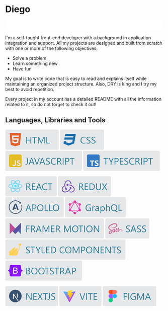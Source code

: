 # Diego

![Front-end Developer](/img/front-end_developer.svg)

I'm a self-taught front-end developer with a background in application integration and support. All
my projects are designed and built from scratch with one or more of the following objectives:

- Solve a problem
- Learn something new
- Have fun

My goal is to write code that is easy to read and explains itself while maintaining an organized
project structure. Also, DRY is king and I try my best to avoid repetition.

Every project in my account has a detailed README with all the information related to it, so do not
forget to check it out!

## Languages, Libraries and Tools

<p align="left">
  <a href="#"><img src="/img/skills/html.svg" alt="HTML" /></a>
  <a href="#"><img src="/img/skills/css.svg" alt="CSS" /></a>
  <a href="#"><img src="/img/skills/js.svg" alt="JAVASCRIPT" /></a>
  <a href="#"><img src="/img/skills/ts.svg" alt="TYPESCRIPT" /></a>
</p>

<p align="left">
  <a href="#"><img src="/img/skills/react.svg" alt="REACT" /></a>
  <a href="#"><img src="/img/skills/redux.svg" alt="REDUX" /></a>
  <a href="#"><img src="/img/skills/apollo.svg" alt="APOLLO" /></a>
  <a href="#"><img src="/img/skills/graphql.svg" alt="GRAPHQL" /></a>
  <a href="#"><img src="/img/skills/framer-motion.svg" alt="FRAMER MOTION" /></a>
  <a href="#"><img src="/img/skills/sass.svg" alt="SASS" /></a>
  <a href="#"><img src="/img/skills/styled.svg" alt="STYLED-COMPONENTS" /></a>
  <a href="#"><img src="/img/skills/bootstrap.svg" alt="BOOTSTRAP" /></a>
</p>

<p align="left">
  <a href="#"><img src="/img/skills/nextjs.svg" alt="NEXTJS" /></a>
  <a href="#"><img src="/img/skills/vite.svg" alt="VITE" /></a>
  <a href="#"><img src="/img/skills/figma.svg" alt="FIGMA" /></a>
</p>
